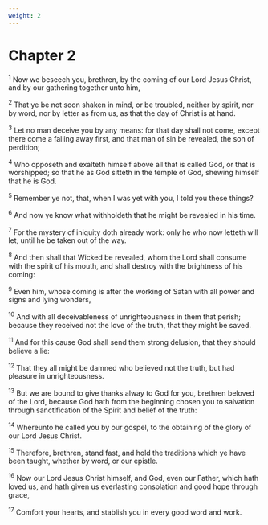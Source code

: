 ```yaml
---
weight: 2
---
```


# Chapter 2

<sup>1</sup> Now we beseech you, brethren, by the coming of our Lord Jesus Christ, and by our gathering together unto him, 

<sup>2</sup> That ye be not soon shaken in mind, or be troubled, neither by spirit, nor by word, nor by letter as from us, as that the day of Christ is at hand. 

<sup>3</sup> Let no man deceive you by any means: for that day shall not come, except there come a falling away first, and that man of sin be revealed, the son of perdition; 

<sup>4</sup> Who opposeth and exalteth himself above all that is called God, or that is worshipped; so that he as God sitteth in the temple of God, shewing himself that he is God. 

<sup>5</sup> Remember ye not, that, when I was yet with you, I told you these things? 

<sup>6</sup> And now ye know what withholdeth that he might be revealed in his time. 

<sup>7</sup> For the mystery of iniquity doth already work: only he who now letteth will let, until he be taken out of the way. 

<sup>8</sup> And then shall that Wicked be revealed, whom the Lord shall consume with the spirit of his mouth, and shall destroy with the brightness of his coming: 

<sup>9</sup> Even him, whose coming is after the working of Satan with all power and signs and lying wonders, 

<sup>10</sup> And with all deceivableness of unrighteousness in them that perish; because they received not the love of the truth, that they might be saved. 

<sup>11</sup> And for this cause God shall send them strong delusion, that they should believe a lie: 

<sup>12</sup> That they all might be damned who believed not the truth, but had pleasure in unrighteousness. 

<sup>13</sup> But we are bound to give thanks alway to God for you, brethren beloved of the Lord, because God hath from the beginning chosen you to salvation through sanctification of the Spirit and belief of the truth: 

<sup>14</sup> Whereunto he called you by our gospel, to the obtaining of the glory of our Lord Jesus Christ. 

<sup>15</sup> Therefore, brethren, stand fast, and hold the traditions which ye have been taught, whether by word, or our epistle. 

<sup>16</sup> Now our Lord Jesus Christ himself, and God, even our Father, which hath loved us, and hath given us everlasting consolation and good hope through grace, 

<sup>17</sup> Comfort your hearts, and stablish you in every good word and work. 


